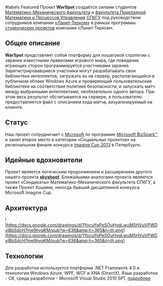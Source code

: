 ﻿#labels Featured
Проект **WarSpot** создаётся силами студентов [Математико-Механического факультета](http://math.spbu.ru) и [факультета Прикладной Математики и Процессов Управления](http://apmath.spbu.ru/) [СПбГУ](http://spbu.ru) под руководством сотрудников компании [«Ланит-Терком»](http://www.lanit-tercom.com/) в рамках программы [студенческих проектов](http://www.lanit-tercom.com/ru/hr/students) компании «Ланит-Терком».

## Общее описание ##

**WarSpot** представляет собой платформу для пошаговой стратегии с заранее известными правилами игрового мира, где поведение играющих сторон программируется участниками заранее. Зарегистрировавшиеся участники могут разрабатывать свои библиотеки интеллектов, загружать их на сервер, располагающийся в публичном облаке Windows Azure и проверяющий пользовательские библиотеки на соответствие политике безопасности, и запускать матч между выбранными интеллектами, необязательно одного автора. При этом весь результат обсчитывается на сервере, а пользователю предоставляется файл с описанием хода матча, визуализируемый на клиенте.

## Статус ##
Наш проект сотрудничает с [Microsoft](http://www.microsoft.com/) по программе [Microsoft BizSpark™](http://www.microsoft.com/bizspark/) и занял второе место в категории «Социальных проектов» на региональном финале конкурса [Imagine Cup 2013](http://www.imaginecup.com) в Петербурге.

## Идейные вдохновители ##
Проект является логическим продолжением и расширением другого нашего проекта **[skyshoot](http://code.google.com/p/sky-shoot/)**.
Ближайшими аналогами проекта являются проект «Синдикаты» Математико-Механического факультета СПбГУ, а также Проект Хошими, некогда бывший дисциплиной конкурса Microsoft Imagine Cup.

## Архитектура ##
![https://docs.google.com/drawings/d/1YocuYqPeSOuHyqLwuM5HVuVPWDyiBbSdcH7me9hvqKM/pub?w=636&amp;h=365&n=th.png](https://docs.google.com/drawings/d/1YocuYqPeSOuHyqLwuM5HVuVPWDyiBbSdcH7me9hvqKM/pub?w=636&amp;h=365&n=th.png)

## Технологии ##
Для разработки используется платформа .NET Framework 4.0 и технологии Windows Azure, WPF, WCF и XNA (DirectX). Язык разработки - C#, среда разработки - Microsoft Visual Studio 2010 SP1. [подробнее](http://code.google.com/p/warspot/wiki/ProgramsToUse_ru)